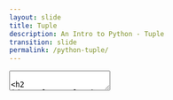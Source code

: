 ```yaml
---
layout: slide
title: Tuple
description: An Intro to Python - Tuple
transition: slide
permalink: /python-tuple/
---
```

<section data-markdown>
    <textarea data-template>

## Tuple
A way to join related data:
```python
hostport = ("accdev1", 3213)
```

Tuple is immutable unlike a python list 

---
## Tuple
Data elements don't have names
```python
sam = ("Sam Moorhouse", 1984)
```
* What does *1984* refer to? (Careful!)
* Is there a better way?
* How does this compare to maps?

--- 
## Tuple creation and destructuring

Destructuring the tuple means getting the values from the tuple in separate variables:

```
ho_techical = ("Ghana", 5000, "Engineering") 

(location, no_student, type_ofcollege) = ho_technical

# print college location
print(location)
 
# print no of student
print(no_student)

# print type of college
print(type_ofcollege)
```

This is a form of what are called *records* in other languages

---
## Next:
[Conditionals](https://aisha-glblcd.github.io/material/python-conditionals/)
    </textarea>
</section>
       
